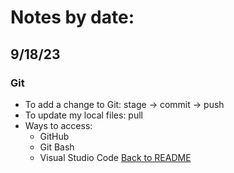 # Notes by date:
## 9/18/23
### Git
* To add a change to Git: stage -> commit -> push
* To update my local files: pull
* Ways to access:
  * GitHub
  * Git Bash
  * Visual Studio Code
[Back to README](README.md) 
